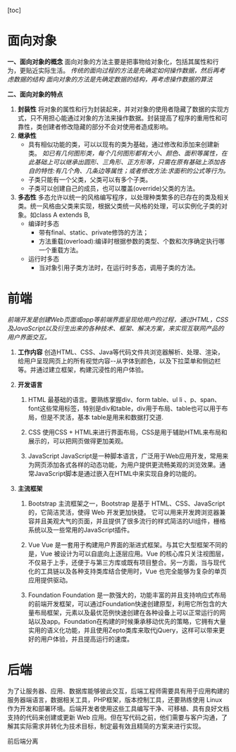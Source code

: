 <!--
 * @Author       : Mr.Wang
 * @Date         : 2020-12-18 20:38:23
 * @FilePath     : /Note/task1.md
 * @Description  : message
-->
[toc]

# 面向对象
**一、面向对象的概念**
面向对象的方法主要是把事物给对象化，包括其属性和行为，更贴近实际生活。
*传统的面向过程的方法是先确定如何操作数据，然后再考虑数据的结构*
*面向对象的方法是先确定数据的结构，再考虑操作数据的算法*

**二、面向对象的特点**
1. **封装性**
   将对象的属性和行为封装起来，并对对象的使用者隐藏了数据的实现方式，只不用担心能通过对象的方法来操作数据。封装提高了程序的重用性和可靠性，类创建者修改隐藏的部分不会对使用者造成影响。
2. **继承性**
   - 具有相似功能的类，可以以现有的类为基础，通过修改和添加来创建新类。
    *如已有几何图形类，每个几何图形都有大小、颜色、面积等属性，在此基础上可以继承出圆形、三角形、正方形等，只需在原有基础上添加各自的特性:有几个角、几条边等属性；或者修改方法:求面积的公式等行为。*
   - 子类只能有一个父类，父类可以有多个子类。
   - 子类可以创建自己的成员，也可以覆盖(override)父类的方法。
3. **多态性**
   多态允许以统一的风格编写程序，以处理种类繁多的已存在的类及相关类。统一风格由父类来实现，根据父类统一风格的处理，可以实例化子类的对象。如class A extends B,
   - 编译时多态
      - 带有final、static、private修饰的方法；
      - 方法重载(overload):编译时根据参数的类型、个数和次序确定执行哪一个重载方法。
   - 运行时多态
      - 当对象引用子类方法时，在运行时多态，调用子类的方法。
   
# 前端

*前端开发是创建Web页面或app等前端界面呈现给用户的过程，通过HTML，CSS及JavaScript以及衍生出来的各种技术、框架、解决方案，来实现互联网产品的用户界面交互。*

1. **工作内容**
   创造HTML、CSS、Java等代码文件共浏览器解析、处理、渲染，给用户呈现网页上的所有视觉内容--从字体到颜色，以及下拉菜单和侧边栏等。并通过建立框架，构建沉浸性的用户体验。

2. **开发语言**
   1. HTML 
        最基础的语言。要熟练掌握div、form table、ul li 、p、span、font这些常用标签，特别是div和table，div用于布局、table也可以用于布局，但是不灵活，基本 table是用来和数据打交道.

   2. CSS
        使用CSS + HTML来进行界面布局，CSS是用于辅助HTML来布局和展示的，可以把网页做得更加美观。

   3. JavaScript
        JavaScript是一种脚本语言，广泛用于Web应用开发，常用来为网页添加各式各样的动态功能，为用户提供更流畅美观的浏览效果。通常JavaScript脚本是通过嵌入在HTML中来实现自身的功能的。

3. **主流框架** 
   
    1. Bootstrap
        主流框架之一，Bootstrap 是基于 HTML、CSS、JavaScript的，它简洁灵活，使得 Web 开发更加快捷。
        它可以用来开发跨浏览器兼容并且美观大气的页面，并且提供了很多流行的样式简洁的UI组件，栅格系统以及一些常用的JavaScript插件。

    2. Vue
        Vue 是一套用于构建用户界面的渐进式框架。与其它大型框架不同的是，Vue 被设计为可以自底向上逐层应用。Vue 的核心库只关注视图层，不仅易于上手，还便于与第三方库或既有项目整合。另一方面，当与现代化的工具链以及各种支持类库结合使用时，Vue 也完全能够为复杂的单页应用提供驱动。

    3. Foundation
        Foundation 是一款强大的，功能丰富的并且支持响应式布局的前端开发框架，可以通过Foundation快速创建原型，利用它所包含的大量布局框架，元素以及最优范例快速创建在各种设备上可以正常运行的网站以及app。Foundation在构建的时候秉承移动优先的策略，它拥有大量实用的语义化功能，并且使用Zepto类库来取代jQuery，这样可以带来更好的用户体验，并且提高运行的速度。

# 后端

为了让服务器、应用、数据库能够彼此交互，后端工程师需要具有用于应用构建的服务器端语言，数据相关工具，PHP框架，版本控制工具，还要熟练使用 Linux 作为开发和部署环境。后端开发者使用这些工具编写干净、可移植、具有良好文档支持的代码来创建或更新 Web 应用。但在写代码之前，他们需要与客户沟通，了解其实际需求并转化为技术目标，制定最有效且精简的方案来进行实现。


前后端分离
